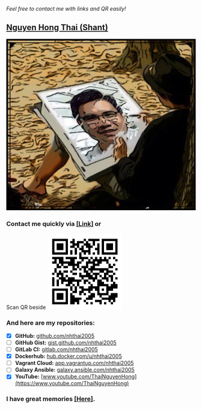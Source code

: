 *Feel free to contact me with links and QR easily!*

## [Nguyen Hong Thai (Shant)](https://nhthai2005.github.io/souvenir)
[![Hong-Thai Nguyen](data/Nguyen_Hong_Thai_Souvenir.jpeg)](data/Thai_Nguyen_Hong.vcf)

### Contact me quickly via [\[Link\]](https://nhthai2005.github.io/contacts.htm) or
Scan QR beside
[![Nguyen Hong Thai - Contact - QR](data/Nguyen_Hong_Thai_contacts_QR.png "My contacts")](https://nhthai2005.github.io/contacts.htm)

### And here are my repositories:
- [x] **GitHub:** [github.com/nhthai2005](https://github.com/nhthai2005)
- [ ] **GitHub Gist:** [gist.github.com/nhthai2005](https://gist.github.com/nhthai2005)
- [ ] **GitLab CI:** [gitlab.com/nhthai2005](https://gitlab.com/nhthai2005)
- [x] **Dockerhub:** [hub.docker.com/u/nhthai2005](https://hub.docker.com/u/nhthai2005)
- [ ] **Vagrant Cloud:** [app.vagrantup.com/nhthai2005](https://app.vagrantup.com/nhthai2005)
- [ ] **Galaxy Ansible:** [galaxy.ansible.com/nhthai2005](https://galaxy.ansible.com/nhthai2005)
- [x] **YouTube:** [www.youtube.com/ThaiNguyenHong](https://www.youtube.com/ThaiNguyenHong)

### I have great memories [\[Here\]](https://nhthai2005.github.io/souvenir).
